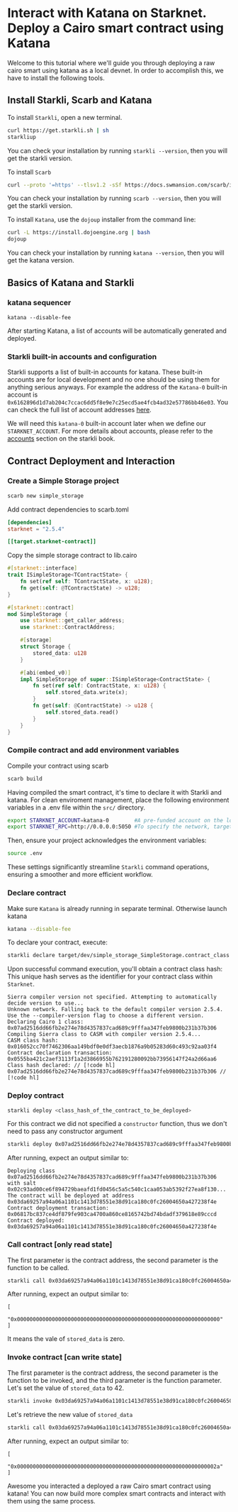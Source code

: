 # Interact with Katana on Starknet. Deploy a Cairo smart contract using Katana

Welcome to this tutorial where we'll guide you through deploying a raw cairo smart using katana as a local devnet. In order to accomplish this, we have to install the following tools.

## Install Starkli, Scarb and Katana

To install `Starkli`, open a new terminal.

```sh
curl https://get.starkli.sh | sh
starkliup
```

You can check your installation by running `starkli --version`, then you will get the starkli version.

To install `Scarb`

```sh
curl --proto '=https' --tlsv1.2 -sSf https://docs.swmansion.com/scarb/install.sh | sh
```

You can check your installation by running `scarb --version`, then you will get the starkli version.

To install `Katana`, use the `dojoup` installer from the command line:

```sh
curl -L https://install.dojoengine.org | bash
dojoup
```

You can check your installation by running `katana --version`, then you will get the katana version.

## Basics of Katana and Starkli

### katana sequencer

```console
katana --disable-fee
```

After starting Katana, a list of accounts will be automatically generated and deployed.

### Starkli built-in accounts and configuration

Starkli supports a list of built-in accounts for katana. These built-in accounts are for local development and no one should be using them for anything serious anyways. For example the address of the `Katana-0` built-in account is `0x6162896d1d7ab204c7ccac6dd5f8e9e7c25ecd5ae4fcb4ad32e57786bb46e03`. You can check the full list of account addresses [here](https://github.com/xJonathanLEI/starkli/blob/e9a28f1b6e37bcc9fc53b7b7130e935894856739/src/account.rs#L76).

We will need this `katana-0` built-in account later when we define our `STARKNET_ACCOUNT`. For more details about accounts, please refer to the [accounts](https://book.starkli.rs/accounts) section on the starkli book.

## Contract Deployment and Interaction

### Create a Simple Storage project

```sh
scarb new simple_storage
```

Add contract dependencies to scarb.toml

```toml
[dependencies]
starknet = "2.5.4"

[[target.starknet-contract]]
```

Copy the simple storage contract to lib.cairo

```rust
#[starknet::interface]
trait ISimpleStorage<TContractState> {
    fn set(ref self: TContractState, x: u128);
    fn get(self: @TContractState) -> u128;
}

#[starknet::contract]
mod SimpleStorage {
    use starknet::get_caller_address;
    use starknet::ContractAddress;

    #[storage]
    struct Storage {
        stored_data: u128
    }

    #[abi(embed_v0)]
    impl SimpleStorage of super::ISimpleStorage<ContractState> {
        fn set(ref self: ContractState, x: u128) {
            self.stored_data.write(x);
        }
        fn get(self: @ContractState) -> u128 {
            self.stored_data.read()
        }
    }
}
```

### Compile contract and add environment variables

Compile your contract using scarb

```sh
scarb build
```

Having compiled the smart contract, it's time to declare it with Starkli and katana. For clean enviroment management, place the following environment variables in a .env file within the `src/` directory.

```sh
export STARKNET_ACCOUNT=katana-0        #A pre-funded account on the local development network.
export STARKNET_RPC=http://0.0.0.0:5050 #To specify the network, targeting the local katana devnet.
```

Then, ensure your project acknowledges the environment variables:

```sh
source .env
```

These settings significantly streamline `Starkli` command operations, ensuring a smoother and more efficient workflow.

### Declare contract

Make sure `Katana` is already running in separate terminal. Otherwise launch katana

```sh
katana --disable-fee
```

To declare your contract, execute:

```sh
starkli declare target/dev/simple_storage_SimpleStorage.contract_class.json
```

Upon successful command execution, you'll obtain a contract class hash: This unique hash serves as the identifier for your contract class within `Starknet`.

```console
Sierra compiler version not specified. Attempting to automatically decide version to use...
Unknown network. Falling back to the default compiler version 2.5.4. Use the --compiler-version flag to choose a different version.
Declaring Cairo 1 class: 0x07ad2516dd66fb2e274e78d4357837cad689c9fffaa347feb9800b231b37b306
Compiling Sierra class to CASM with compiler version 2.5.4...
CASM class hash: 0x016052cc70f7462306aa149bdf0e0df3aecb1876a9b05283d60c493c92aa03f4
Contract declaration transaction: 0x0555ba421c2aef3113f1a2d3866955b762191280092bb73956147f24a2d66aa6
Class hash declared: // [!code hl]
0x07ad2516dd66fb2e274e78d4357837cad689c9fffaa347feb9800b231b37b306 // [!code hl]
```

### Deploy contract

```sh
starkli deploy <class_hash_of_the_contract_to_be_deployed>
```

For this contract we did not specified a `constructor` function, thus we don't need to pass any constructor argument

```sh
starkli deploy 0x07ad2516dd66fb2e274e78d4357837cad689c9fffaa347feb9800b231b37b306
```

After running, expect an output similar to:

```console
Deploying class 0x07ad2516dd66fb2e274e78d4357837cad689c9fffaa347feb9800b231b37b306 with salt 0x02c93ad00ce6f894729baeafd1fd0456c5a5c540c1caa053ab5392f27ea8f130...
The contract will be deployed at address 0x03da69257a94a06a1101c1413d78551e38d91ca180c0fc26004650a427238f4e
Contract deployment transaction: 0x06817bc837ce4df879fe903ca4700a860ce8165742bd74bdadf379618e89cccd
Contract deployed:
0x03da69257a94a06a1101c1413d78551e38d91ca180c0fc26004650a427238f4e
```

### Call contract [only read state]

The first parameter is the contract address, the second parameter is the function to be called.

```sh
starkli call 0x03da69257a94a06a1101c1413d78551e38d91ca180c0fc26004650a427238f4e get
```

After running, expect an output similar to:

```console
[
    "0x0000000000000000000000000000000000000000000000000000000000000000"
]
```

It means the vale of `stored_data` is zero.

### Invoke contract [can write state]

The first parameter is the contract address, the second parameter is the function to be invoked, and the third parameter is the function parameter. Let's set the value of `stored_data` to 42.

```sh
starkli invoke 0x03da69257a94a06a1101c1413d78551e38d91ca180c0fc26004650a427238f4e set 42
```

Let's retrieve the new value of `stored_data`

```sh
starkli call 0x03da69257a94a06a1101c1413d78551e38d91ca180c0fc26004650a427238f4e get
```

After running, expect an output similar to:

```console
[
    "0x000000000000000000000000000000000000000000000000000000000000002a"
]
```

Awesome you interacted a deployed a raw Cairo smart contract using katana! You can now build more complex smart contracts and interact with them using the same process.
